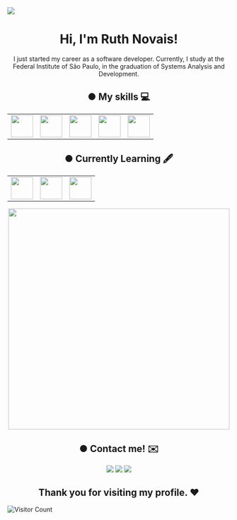 <img src="https://i.pinimg.com/originals/4a/fd/e9/4afde9596bfe30a1bb56a556f1ffefa6.gif"/>

   
<h1 align="center"> Hi, I'm Ruth Novais!</h1>

<p align="center">I just started my career as a software developer.
Currently, I study at the Federal Institute of São Paulo, in the graduation of Systems Analysis and Development.</p>

<h2 align="center"> ● My skills 💻 </h2>
<table align="center">
   <tr>
      <td><img width="50" src="https://cdn.jsdelivr.net/gh/devicons/devicon/icons/cplusplus/cplusplus-original.svg"/></td>
      <td><img width="50" src="https://cdn.jsdelivr.net/gh/devicons/devicon/icons/c/c-original.svg" /></td>
      <td><img width="50" src="https://cdn.jsdelivr.net/gh/devicons/devicon/icons/javascript/javascript-original.svg" /></td>
      <td><img width="50" src="https://cdn.jsdelivr.net/gh/devicons/devicon/icons/html5/html5-original.svg" /></td>
      <td><img width="50" src="https://cdn.jsdelivr.net/gh/devicons/devicon/icons/css3/css3-original.svg" /></td>
    </tr>
</table>

<h2 align="center"> ● Currently Learning 🖋 </h2>

<table align="center">
    <tr>
      <td><img width="50" src="https://cdn.jsdelivr.net/gh/devicons/devicon/icons/django/django-plain-wordmark.svg" /></td>
      <td><img width="50" src="https://cdn.jsdelivr.net/gh/devicons/devicon/icons/mysql/mysql-original-wordmark.svg" /></td>
      <td><img width="50" src="https://cdn.jsdelivr.net/gh/devicons/devicon/icons/python/python-original-wordmark.svg" /></td>
    </tr>
</table>

<p align="center">
   <img width="500" src="https://64.media.tumblr.com/d0656ed01e4859cf2206b222a8e6e669/846bd7dddadb664b-af/s1280x1920/1d8fa13af5fd73565dd3bc4358e24e71041555ef.gif"/>
</p>

<h2 align="center"> ● Contact me! ✉️ </h2>

<div align="center">
<a href="https://instagram.com/_ruthlessn" target="_blank"><img src="https://img.shields.io/badge/-Instagram-%23E4405F?style=for-the-badge&logo=instagram&logoColor=white" target="_blank"></a>
<a href = "mailto:ruth.novais@aluno.ifsp.edu.br"><img src="https://img.shields.io/badge/Gmail-D14836?style=for-the-badge&logo=gmail&logoColor=white" target="_blank"></a>
<a href="https://www.linkedin.com/in/ruth-novais-039934194/" target="_blank"><img src="https://img.shields.io/badge/-LinkedIn-%230077B5?style=for-the-badge&logo=linkedin&logoColor=white" target="_blank"></a>   
</div>



<h2 align="center"> Thank you for visiting my profile. ❤️ </h2>

![Visitor Count](https://profile-counter.glitch.me/Ruthless-n/count.svg)

